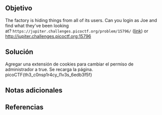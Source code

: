 ## Objetivo
The factory is hiding things from all of its users. Can you login as Joe and find what they've been looking at? `https://jupiter.challenges.picoctf.org/problem/15796/` ([link](https://jupiter.challenges.picoctf.org/problem/15796/)) or http://jupiter.challenges.picoctf.org:15796
## Solución
Agregar una extensión de cookies para cambiar el permiso de administrador a true. Se recarga la página.
picoCTF{th3_c0nsp1r4cy_l1v3s_6edb3f5f}

## Notas adicionales

## Referencias